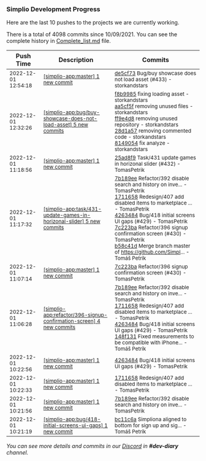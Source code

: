 
### Simplio Development Progress

Here are the last 10 pushes to the projects we are currently working.

There is a total of 4098 commits since 10/09/2021. You can see the complete history in
 [Complete_list.md](Complete_list.md) file.

| Push Time | Description | Commits |
| --- | --- | --- |
| <sub>2022-12-01 12:54:18</sub> | <sub>[[simplio-app:master] 1 new commit](https://github.com/SimplioOfficial/simplio-app/commit/de5cf73d30550608c4bcf225dfc50f91a3e06dfb)</sub> | <sub>[de5cf73](https://github.com/SimplioOfficial/simplio-app/commit/de5cf73d30550608c4bcf225dfc50f91a3e06dfb) Bug/buy showcase does not load asset (#433) - storkandstars</sub> |
| <sub>2022-12-01 12:32:26</sub> | <sub>[[simplio-app:bug/buy\-showcase\-does\-not\-load\-asset] 5 new commits](https://github.com/SimplioOfficial/simplio-app/compare/f8b9985f602e^...814905450c15)</sub> | <sub>[f8b9985](https://github.com/SimplioOfficial/simplio-app/commit/f8b9985f602e1c709bc2f873a8ca9a23f90c6a23) fixing loading asset - storkandstars<br>[aa5cf5f](https://github.com/SimplioOfficial/simplio-app/commit/aa5cf5fc2419432784a1caa6828c2bebf3fa1e4e) removing unused files - storkandstars<br>[ff9e4d8](https://github.com/SimplioOfficial/simplio-app/commit/ff9e4d82c91c68658bf6be69f0a9e1b2acc4db96) removing unused repository - storkandstars<br>[28d1a57](https://github.com/SimplioOfficial/simplio-app/commit/28d1a578380ffd3acedd82e342dca5fe500f1dce) removing commented code - storkandstars<br>[8149054](https://github.com/SimplioOfficial/simplio-app/commit/814905450c1556c96b6b5890e9b90d4ed73026bb) fix analyze - storkandstars</sub> |
| <sub>2022-12-01 11:18:56</sub> | <sub>[[simplio-app:master] 1 new commit](https://github.com/SimplioOfficial/simplio-app/commit/25ad8f9d5ddfb3364172f78b76aec52b26a74d25)</sub> | <sub>[25ad8f9](https://github.com/SimplioOfficial/simplio-app/commit/25ad8f9d5ddfb3364172f78b76aec52b26a74d25) Task/431 update games in horizonal slider (#432) - TomasPetrik</sub> |
| <sub>2022-12-01 11:17:32</sub> | <sub>[[simplio-app:task/431\-update\-games\-in\-horizonal\-slider] 5 new commits](https://github.com/SimplioOfficial/simplio-app/compare/7e0523111624...b58c41dd52b4)</sub> | <sub>[7b189ee](https://github.com/SimplioOfficial/simplio-app/commit/7b189ee86eb81ef80f476ccab36d9260523c90b3) Refactor/392 disable search and history on inve... - TomasPetrik<br>[1711658](https://github.com/SimplioOfficial/simplio-app/commit/171165824340e91434444155564d8d13222879ec) Redesign/407 add disabled items to marketplace ... - TomasPetrik<br>[4263484](https://github.com/SimplioOfficial/simplio-app/commit/42634849c61e25ed61e07c5f8e4cd6191e6d6190) Bug/418 initial screens UI gaps (#429) - TomasPetrik<br>[7c223ba](https://github.com/SimplioOfficial/simplio-app/commit/7c223ba4e98f39eae4240f4b79488a292775c5ba) Refactor/396 signup confirmation screen (#430) - TomasPetrik<br>[b58c41d](https://github.com/SimplioOfficial/simplio-app/commit/b58c41dd52b42778a203cea7b556683605e47de0) Merge branch master of https://github.com/Simpl... - Tomáš Petrík</sub> |
| <sub>2022-12-01 11:07:14</sub> | <sub>[[simplio-app:master] 1 new commit](https://github.com/SimplioOfficial/simplio-app/commit/7c223ba4e98f39eae4240f4b79488a292775c5ba)</sub> | <sub>[7c223ba](https://github.com/SimplioOfficial/simplio-app/commit/7c223ba4e98f39eae4240f4b79488a292775c5ba) Refactor/396 signup confirmation screen (#430) - TomasPetrik</sub> |
| <sub>2022-12-01 11:06:28</sub> | <sub>[[simplio-app:refactor/396\-signup\-confirmation\-screen] 4 new commits](https://github.com/SimplioOfficial/simplio-app/compare/f7a5f19c3a50...148f131b07ff)</sub> | <sub>[7b189ee](https://github.com/SimplioOfficial/simplio-app/commit/7b189ee86eb81ef80f476ccab36d9260523c90b3) Refactor/392 disable search and history on inve... - TomasPetrik<br>[1711658](https://github.com/SimplioOfficial/simplio-app/commit/171165824340e91434444155564d8d13222879ec) Redesign/407 add disabled items to marketplace ... - TomasPetrik<br>[4263484](https://github.com/SimplioOfficial/simplio-app/commit/42634849c61e25ed61e07c5f8e4cd6191e6d6190) Bug/418 initial screens UI gaps (#429) - TomasPetrik<br>[148f131](https://github.com/SimplioOfficial/simplio-app/commit/148f131b07ff447d292c11e317b1fffdc1492e27) Fixed measurements to be compatible with iPhone... - Tomáš Petrík</sub> |
| <sub>2022-12-01 10:22:56</sub> | <sub>[[simplio-app:master] 1 new commit](https://github.com/SimplioOfficial/simplio-app/commit/42634849c61e25ed61e07c5f8e4cd6191e6d6190)</sub> | <sub>[4263484](https://github.com/SimplioOfficial/simplio-app/commit/42634849c61e25ed61e07c5f8e4cd6191e6d6190) Bug/418 initial screens UI gaps (#429) - TomasPetrik</sub> |
| <sub>2022-12-01 10:22:33</sub> | <sub>[[simplio-app:master] 1 new commit](https://github.com/SimplioOfficial/simplio-app/commit/171165824340e91434444155564d8d13222879ec)</sub> | <sub>[1711658](https://github.com/SimplioOfficial/simplio-app/commit/171165824340e91434444155564d8d13222879ec) Redesign/407 add disabled items to marketplace ... - TomasPetrik</sub> |
| <sub>2022-12-01 10:21:56</sub> | <sub>[[simplio-app:master] 1 new commit](https://github.com/SimplioOfficial/simplio-app/commit/7b189ee86eb81ef80f476ccab36d9260523c90b3)</sub> | <sub>[7b189ee](https://github.com/SimplioOfficial/simplio-app/commit/7b189ee86eb81ef80f476ccab36d9260523c90b3) Refactor/392 disable search and history on inve... - TomasPetrik</sub> |
| <sub>2022-12-01 10:21:19</sub> | <sub>[[simplio-app:bug/418\-initial\-screens\-ui\-gaps] 1 new commit](https://github.com/SimplioOfficial/simplio-app/commit/bc11c6a44c5a34bb057e3b56d8f22855920a1e3e)</sub> | <sub>[bc11c6a](https://github.com/SimplioOfficial/simplio-app/commit/bc11c6a44c5a34bb057e3b56d8f22855920a1e3e) Simpliona aligned to bottom for sign up and sig... - Tomáš Petrík</sub> |

_You can see more details and commits in our [Discord](https://discord.gg/aKhjuwZmdP) in **#dev-diary** channel._
